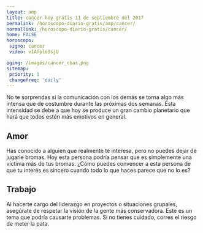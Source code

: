 ```yaml
---
layout: amp
title: cancer hoy gratis 11 de septiembre del 2017 
permalink: /horoscopo-diario-gratis/amp/cancer/
normallink: /horoscopo-diario-gratis/cancer/
home: FALSE
horoscopo:
 signo: cancer
 video: vIAfploSsjU

ogimg: /images/cancer_char.png
sitemap:
 priority: 1
 changefreq: 'daily'
---
```



No te sorprendas si la comunicación con los demás se torna algo más intensa que de costumbre durante las próximas dos semanas. Esta intensidad se debe a que hoy se produce un gran cambio planetario que hará que todos estén más emotivos en general.

## Amor

Has conocido a alguien que realmente te interesa, pero no puedes dejar de jugarle bromas. Hoy esta persona podría pensar que es simplemente una víctima más de tus bromas. ¿Cómo puedes convencer a esta persona de que tu interés es sincero cuando todo lo que haces parece que no lo es?

## Trabajo

Al hacerte cargo del liderazgo en proyectos o situaciones grupales, asegúrate de respetar la visión de la gente más conservadora. Este es un tema que podría causarte problemas. Si no tienes cuidado, corres el riesgo de meter la pata.